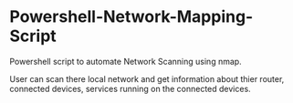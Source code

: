 # Powershell-Network-Mapping-Script
Powershell script to automate Network Scanning using nmap.

User can scan there local network and get information about thier router, connected devices, services running on the connected devices.
